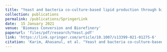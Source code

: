 ```yaml
---
title: "Yeast and bacteria co-culture-based lipid production through bioremediation of palm oil mill effluent: a statistical optimization"
collection: publications
permalink: /publications/SpringerLink
date:  15 January 2021
venue: 'Biomass Conversion and Biorefinery'
paperurl: 'files/pdf/research/Yeast.pdf'
link: 'https://link.springer.com/article/10.1007/s13399-021-01275-6'
citation: 'Karim, Ahasanul, et al. "Yeast and bacteria co-culture-based lipid production through bioremediation of palm oil mill effluent: a statistical optimization." Biomass Conversion and Biorefinery (2021): 1-12.doi.org/10.1007/s13399-021-01275-6'
---
```

